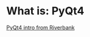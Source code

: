 # What is: PyQt4 #

[PyQt4 intro from Riverbank](http://www.riverbankcomputing.co.uk/software/pyqt/intro)